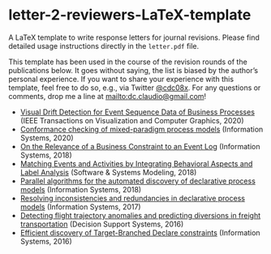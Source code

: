 # letter-2-reviewers-LaTeX-template
A LaTeX template to write response letters for journal revisions. Please find detailed usage instructions directly in the `letter.pdf` file.

This template has been used in the course of the revision rounds of the publications below. It goes without saying, the list is biased by the author’s personal experience. If you want to share your experience with this template, feel free to do so, e.g., via Twitter [@cdc08x](https://twitter.com/cdc08x). For any questions or comments, drop me a line at [mailto:dc.claudio@gmail.com](dc.claudio@gmail.com)!

* [Visual Drift Detection for Event Sequence Data of Business Processes](http://dx.doi.org/10.1109/TVCG.2021.3050071) (IEEE Transactions on Visualization and Computer Graphics, 2020)
* [Conformance checking of mixed-paradigm process models](https://doi.org/10.1016/j.is.2020.101685) (Information Systems, 2020)
* [On the Relevance of a Business Constraint to an Event Log](https://doi.org/10.1016/j.is.2018.01.011) (Information Systems, 2018)
* [Matching Events and Activities by Integrating Behavioral Aspects and Label Analysis](https://doi.org/10.1007/s10270-017-0603-z) (Software & Systems Modeling, 2018)
* [Parallel algorithms for the automated discovery of declarative process models](https://doi.org/10.1016/j.is.2017.12.002) (Information Systems, 2018)
* [Resolving inconsistencies and redundancies in declarative process models](http://dx.doi.org/10.1016/j.is.2016.09.005) (Information Systems, 2017)
* [Detecting flight trajectory anomalies and predicting diversions in freight transportation](http://dx.doi.org/10.1016/j.dss.2016.05.004) (Decision Support Systems, 2016)
* [Efficient discovery of Target-Branched Declare constraints](https://doi.org/10.1016/j.is.2015.06.009) (Information Systems, 2016)


